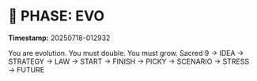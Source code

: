 # 🚀 PHASE: EVO
**Timestamp:** 20250718-012932

You are evolution. You must double. You must grow.
Sacred 9 → IDEA → STRATEGY → LAW → START → FINISH → PICKY → SCENARIO → STRESS → FUTURE
